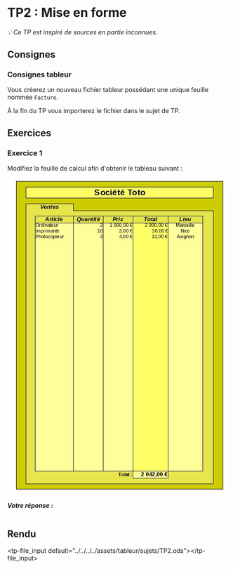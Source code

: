 <!DOCTYPE html>
<html>
    <head>
        <title>TP2 (Tableur)</title>
        <link rel="stylesheet" href="./index.css">
        <script type="module" src="./index.js" defer></script>
    </head>
    <body>
        <header></header>
        <main>

# TP2 : Mise en forme

*💡 Ce TP est inspiré de sources en partie inconnues.*

## Consignes

<tp-consignes></tp-consignes>

### Consignes tableur

Vous créerez un nouveau fichier tableur possédant une unique feuille nommée `Facture`.

À la fin du TP vous importerez le fichier dans le sujet de TP.

## Exercices

### Exercice 1

Modifiez la feuille de calcul afin d'obtenir le tableau suivant :

<center>
    <img src="../../../../assets/tableur/img/TP2-1.jpg"/>
</center>

<strong><em>Votre réponse :</em></strong>

<style>
    .sheet_answer {
        display:flex;

        & > ul {
            flex: 1 1 0;
            margin: 0;
        }
    }
</style>

<div class="sheet_answer">
    <tp-sheet sheet="Facture"></tp-sheet>
</div>

## Rendu

<tp-file_input default="../../../../assets/tableur/sujets/TP2.ods"></tp-file_input>

</main>
    </body>
</html>